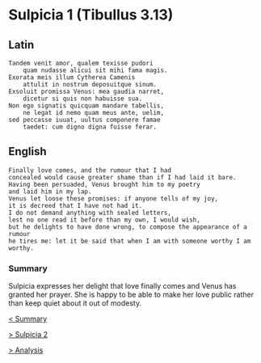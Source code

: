 # Sulpicia 1 (Tibullus 3.13)
## Latin
```latin
Tandem venit amor, qualem texisse pudori
    quam nudasse alicui sit mihi fama magis.
Exorata meis illum Cytherea Camenis
    attulit in nostrum deposuitque sinum.
Exsoluit promissa Venus: mea gaudia narret,
    dicetur si quis non habuisse sua.
Non ego signatis quicquam mandare tabellis,
    ne legat id nemo quam meus ante, uelim,
sed peccasse iuuat, uultus componere famae
    taedet: cum digno digna fuisse ferar.
```

## English
```english
Finally love comes, and the rumour that I had
concealed would cause greater shame than if I had laid it bare.
Having been persuaded, Venus brought him to my poetry
and laid him in my lap.
Venus let loose these promises: if anyone tells of my joy,
it is decreed that I have not had it.
I do not demand anything with sealed letters,
lest no one read it before than my own, I would wish,
but he delights to have done wrong, to compose the appearance of a rumour
he tires me: let it be said that when I am with someone worthy I am worthy.
```

### Summary
Sulpicia expresses her delight that love finally comes and Venus has granted her prayer. She is happy to be able to make her love public rather than keep quiet about it out of modesty.

[< Summary](/sulpicia-summary.md)

[> Sulpicia 2](/sulpicia-2.md)

[> Analysis](/sulpicia-analysis.md)